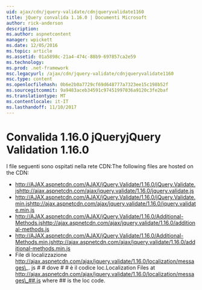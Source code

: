 ```yaml
---
uid: ajax/cdn/jquery-validate/cdnjqueryvalidate1160
title: jQuery convalida 1.16.0 | Documenti Microsoft
author: rick-anderson
description: 
ms.author: aspnetcontent
manager: wpickett
ms.date: 12/05/2016
ms.topic: article
ms.assetid: 01a5898c-21a4-474c-88b9-697857ca2e59
ms.technology: 
ms.prod: .net-framework
msc.legacyurl: /ajax/cdn/jquery-validate/cdnjqueryvalidate1160
msc.type: content
ms.openlocfilehash: 0b6e2b0a7729cf69d648777a7323ee15c198b52f
ms.sourcegitcommit: 9a9483aceb34591c97451997036a9120c3fe2baf
ms.translationtype: MT
ms.contentlocale: it-IT
ms.lasthandoff: 11/10/2017
---
```

<a name="jquery-validation-1160"></a><span data-ttu-id="349b0-102">Convalida 1.16.0 jQuery</span><span class="sxs-lookup"><span data-stu-id="349b0-102">jQuery Validation 1.16.0</span></span>
====================
<span data-ttu-id="349b0-103">I file seguenti sono ospitati nella rete CDN:</span><span class="sxs-lookup"><span data-stu-id="349b0-103">The following files are hosted on the CDN:</span></span>

- <span data-ttu-id="349b0-104">http://AJAX.aspnetcdn.com/AJAX/jQuery.Validate/1.16.0/jQuery.Validate.js</span><span class="sxs-lookup"><span data-stu-id="349b0-104">http://ajax.aspnetcdn.com/ajax/jquery.validate/1.16.0/jquery.validate.js</span></span>
- <span data-ttu-id="349b0-105">http://AJAX.aspnetcdn.com/AJAX/jQuery.Validate/1.16.0/jQuery.Validate.min.js</span><span class="sxs-lookup"><span data-stu-id="349b0-105">http://ajax.aspnetcdn.com/ajax/jquery.validate/1.16.0/jquery.validate.min.js</span></span>
- <span data-ttu-id="349b0-106">http://AJAX.aspnetcdn.com/AJAX/jQuery.Validate/1.16.0/Additional-Methods.js</span><span class="sxs-lookup"><span data-stu-id="349b0-106">http://ajax.aspnetcdn.com/ajax/jquery.validate/1.16.0/additional-methods.js</span></span>
- <span data-ttu-id="349b0-107">http://AJAX.aspnetcdn.com/AJAX/jQuery.Validate/1.16.0/Additional-Methods.min.js</span><span class="sxs-lookup"><span data-stu-id="349b0-107">http://ajax.aspnetcdn.com/ajax/jquery.validate/1.16.0/additional-methods.min.js</span></span>
- <span data-ttu-id="349b0-108">File di localizzazione http://ajax.aspnetcdn.com/ajax/jquery.validate/1.16.0/localization/messages\_. js # # dove # # è il codice loc.</span><span class="sxs-lookup"><span data-stu-id="349b0-108">Localization Files at http://ajax.aspnetcdn.com/ajax/jquery.validate/1.16.0/localization/messages\_##.js where ## is the loc code.</span></span>
